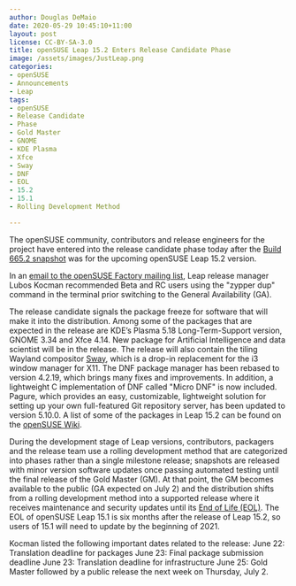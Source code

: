 ```yaml
---
author: Douglas DeMaio
date: 2020-05-29 10:45:10+11:00
layout: post
license: CC-BY-SA-3.0
title: openSUSE Leap 15.2 Enters Release Candidate Phase 
image: /assets/images/JustLeap.png
categories:
- openSUSE
- Announcements
- Leap
tags:
- openSUSE
- Release Candidate
- Phase
- Gold Master
- GNOME
- KDE Plasma
- Xfce
- Sway
- DNF
- EOL
- 15.2
- 15.1
- Rolling Development Method

---
```


The openSUSE community, contributors and release engineers for the project have entered into the release candidate phase today after the [Build 665.2 snapshot](https://openqa.opensuse.org/tests/overview?distri=opensuse&version=15.2&build=665.2&groupid=50) was for the upcoming openSUSE Leap 15.2 version.  

In an [email to the openSUSE Factory mailing list](https://lists.opensuse.org/opensuse-factory/2020-05/msg00254.html), Leap release manager Lubos Kocman recommended Beta and RC users using the "zypper dup" command in the terminal prior switching to the General Availability (GA).

The release candidate signals the package freeze for software that will make it into the distribution. Among some of the packages that are expected in the release are KDE’s Plasma 5.18 Long-Term-Support version, GNOME 3.34 and Xfce 4.14. New package for Artificial Intelligence and data scientist will be in the release. The release will also contain the tiling Wayland compositor [Sway](https://en.opensuse.org/Sway), which is a drop-in replacement for the i3 window manager for X11. The DNF package manager has been rebased to version 4.2.19, which brings many fixes and improvements. In addition, a lightweight C implementation of DNF called "Micro DNF" is now included. Pagure, which provides an easy, customizable, lightweight solution for setting up your own full-featured Git repository server, has been updated to version 5.10.0. A list of some of the packages in Leap 15.2 can be found on the [openSUSE Wiki](https://en.opensuse.org/Features_15.2).

During the development stage of Leap versions, contributors, packagers and the release team use a rolling development method that are categorized into phases rather than a single milestone release; snapshots are released with minor version software updates once passing automated testing until the final release of the Gold Master (GM). At that point, the GM becomes available to the public (GA expected on July 2) and the distribution shifts from a rolling development method into a supported release where it receives maintenance and security updates until its [End of Life (EOL)](https://en.wikipedia.org/wiki/End-of-life_(product)). The EOL of openSUSE Leap 15.1 is six months after the release of Leap 15.2, so users of 15.1 will need to update by the beginning of 2021.

Kocman listed the following important dates related to the release: 
June 22: Translation deadline for packages
June 23: Final package submission deadline
June 23: Translation deadline for infrastructure
June 25: Gold Master followed by a public release the next week on Thursday, July 2.
